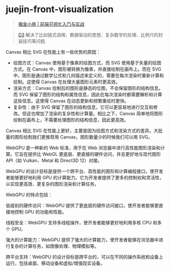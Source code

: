 # juejin-front-visualization

> [掘金小册 | 前端可视化入门与实战](https://juejin.cn/book/7269673629964173331)

> [D3](https://d3js.org/) 解决了比如链式调用、数据驱动的思想、复杂数学的处理、比例尺的封装技巧等问题.


Canvas 相比 SVG 在性能上有一些优势的原因：

- 绘图方式：Canvas 使用基于像素的绘图方式，而 SVG 使用基于矢量的绘图方式。在 Canvas 中，图形被转换为像素，并直接绘制在画布上。而在 SVG 中，图形是通过数学公式和几何描述来定义的，需要在每次渲染时重新计算和绘制。这使得 Canvas 在处理大量图形元素时更高效。
- 渲染方式：Canvas 绘制后的图形是静态的位图，不会保留图形的结构信息。而 SVG 保留了图形的结构和属性信息，因此在每次渲染时都需要解析和计算这些信息。这使得 Canvas 在动态更新和频繁重绘时更快。
- 复杂性：由于 SVG 保留了图形的结构信息，它可以更容易地进行交互和修改。但这也增加了渲染的复杂性和计算量。相比之下，Canvas 简单地将图形绘制在画布上，不需要处理图形的结构信息，因此更高效。

Canvas 相比 SVG 在性能上更好，主要是因为绘图方式和渲染方式的差异。大批量的图形绘制我们更推荐用 Canvas，图形数量少的时候我们可以用 SVG。

WebGPU 是一种新的 Web 标准，用于在 Web 浏览器中进行高性能图形渲染和计算。它旨在提供比 WebGL 更底层、更直接的硬件访问，并且更好地与现代图形 API（如 Vulkan、Metal 和 Direct3D 12）对接。

WebGPU 的设计目标是提供一个跨平台、高性能的图形和计算编程接口，使开发者能够更好地利用 GPU 的计算能力。它为开发者提供了更多的控制权和灵活性，以实现更高效、更复杂的图形渲染和计算任务。

WebGPU 的特点包括：

低级别的硬件访问：WebGPU 提供了更底层的硬件访问接口，使开发者能够更直接地控制 GPU 的功能和性能。

线程安全：WebGPU 支持多线程操作，使开发者能够更好地利用多核 CPU 和多个 GPU。

强大的计算能力：WebGPU 提供了强大的计算能力，使开发者能够在浏览器中进行复杂的计算任务，如图像处理、物理模拟等。

跨平台支持：WebGPU 的设计目标是跨平台的，可以在不同的操作系统和设备上运行，包括桌面、移动设备和虚拟/增强现实设备。
